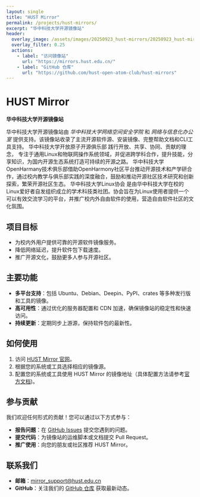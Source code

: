 ```yaml
---
layout: single
title: "HUST Mirror"
permalink: /projects/hust-mirrors/
excerpt: "华中科技大学开源镜像站"
header:
  overlay_image: /assets/images/20250923_hust-mirrors/20250923_hust-mirrors_bar.png
  overlay_filter: 0.25
  actions:
    - label: "访问镜像站"
      url: "https://mirrors.hust.edu.cn/"
    - label: "GitHub 仓库"
      url: "https://github.com/hust-open-atom-club/hust-mirrors"
---
```


# HUST Mirror

**华中科技大学开源镜像站**

华中科技大学开源镜像站由 *华中科技大学网络空间安全学院* 和 *网络与信息化办公室* 提供支持。该镜像站收录了主流开源软件源、安装镜像、完整帮助文档和CLI工具支持。
华中科技大学开放原子开源俱乐部 践行开放、共享、协同、贡献的理念， 专注于通用Linux和物联网操作系统领域，并促进跨学科合作，提升技能，分享知识，为国内开源生态系统打造可持续的开源之路。
华中科技大学OpenHarmany技术俱乐部借助OpenHarmony社区平台推动开源技术和产学研合作，通过校内教学与俱乐部实践的深度融合，鼓励和推动开源社区技术研究和创新探索，繁荣开源社区生态。
华中科技大学Linux协会 是由华中科技大学在校的Linux爱好者自发组织成立的学术科技类社团。协会旨在为Linux使用者提供一个可以有效交流学习的平台，并推广校内外自由软件的使用，营造自由软件社区的文化氛围。

## 项目目标
- 为校内外用户提供可靠的开源软件镜像服务。
- 降低网络延迟，提升软件包下载速度。
- 推广开源文化，鼓励更多人参与开源社区。

## 主要功能
- **多平台支持**：包括 Ubuntu、Debian、Deepin、PyPI、crates 等多种发行版和工具的镜像。
- **高可用性**：通过优化的服务器配置和 CDN 加速，确保镜像站的稳定性和快速访问。
- **持续更新**：定期同步上游源，保持软件包的最新性。

## 如何使用
1. 访问 [HUST Mirror 官网](https://mirrors.hust.edu.cn/)。
2. 根据您的系统或工具选择相应的镜像源。
3. 配置您的系统或工具使用 HUST Mirror 的镜像地址（具体配置方法请参考[官方文档](https://github.com/hust-open-atom-club/hust-mirrors))。

## 参与贡献
我们欢迎任何形式的贡献！您可以通过以下方式参与：
- **报告问题**：在 [GitHub Issues](https://github.com/hust-open-atom-club/hust-mirrors/issues) 提交您遇到的问题。
- **提交代码**：为镜像站的运维脚本或文档提交 Pull Request。
- **推广使用**：向您的朋友或社区推荐 HUST Mirror。

## 联系我们
- **邮箱**：mirror_support@hust.edu.cn
- **GitHub**：关注我们的 [GitHub 仓库](https://github.com/hust-open-atom-club/hust-mirrors) 获取最新动态。

